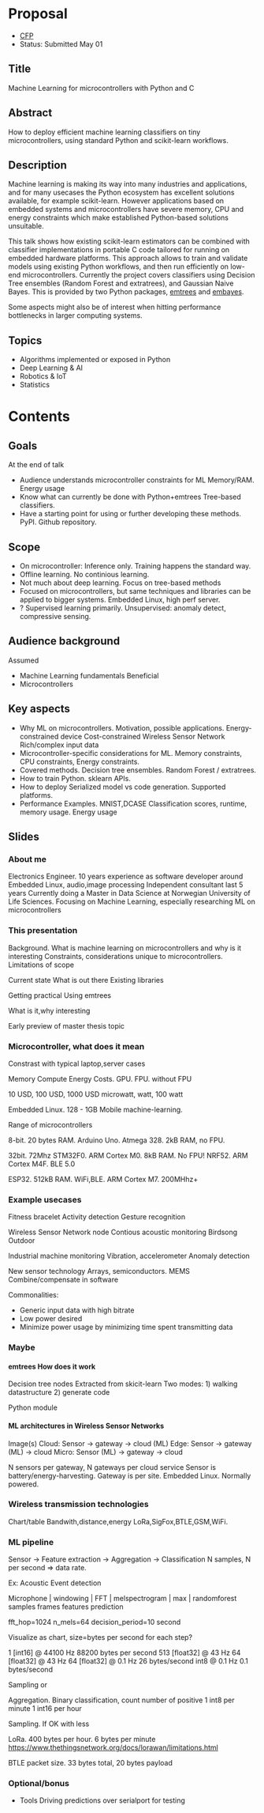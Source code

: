 
# Proposal

* [CFP](https://pretalx.com/euroscipy18/cfp)
* Status: Submitted May 01

## Title
Machine Learning for microcontrollers with Python and C

## Abstract
How to deploy efficient machine learning classifiers on tiny microcontrollers,
using standard Python and scikit-learn workflows.

## Description
Machine learning is making its way into many industries and applications,
and for many usecases the Python ecosystem has excellent solutions available, for example scikit-learn.
However applications based on embedded systems and microcontrollers have severe
memory, CPU and energy constraints which make established Python-based solutions unsuitable.

This talk shows how existing scikit-learn estimators can be combined with classifier implementations
in portable C code tailored for running on embedded hardware platforms.
This approach allows to train and validate models using existing Python workflows,
and then run efficiently on low-end microcontrollers.
Currently the project covers classifiers using Decision Tree ensembles (Random Forest and extratrees),
and Gaussian Naive Bayes. This is provided by two Python packages,
[emtrees](https://github.com/jonnor/emtrees) and [embayes](https://github.com/jonnor/embayes).

Some aspects might also be of interest when hitting performance bottlenecks in larger computing systems.

## Topics

* Algorithms implemented or exposed in Python
* Deep Learning & AI
* Robotics & IoT
* Statistics

# Contents

## Goals

At the end of talk

* Audience understands microcontroller constraints for ML
Memory/RAM. Energy usage
* Know what can currently be done with Python+emtrees
Tree-based classifiers.
* Have a starting point for using or further developing these methods.
PyPI. Github repository.

## Scope

* On microcontroller: Inference only. Training happens the standard way.
* Offline learning. No continious learning.
* Not much about deep learning. Focus on tree-based methods
* Focused on microcontrollers, but same techniques and libraries can be applied to bigger systems.
Embedded Linux, high perf server.
* ? Supervised learning primarily. Unsupervised: anomaly detect, compressive sensing.

## Audience background

Assumed
* Machine Learning fundamentals
Beneficial
* Microcontrollers

## Key aspects

* Why ML on microcontrollers.
Motivation, possible applications.
Energy-constrained device
Cost-constrained
Wireless Sensor Network
Rich/complex input data
* Microcontroller-specific considerations for ML.
Memory constraints, CPU constraints, Energy constraints.
* Covered methods.
Decision tree ensembles. Random Forest / extratrees.
* How to train
Python. sklearn APIs.
* How to deploy
Serialized model vs code generation.
Supported platforms.
* Performance
Examples. MNIST,DCASE
Classification scores, runtime, memory usage. Energy usage


## Slides

### About me

Electronics Engineer.
10 years experience as software developer
around Embedded Linux, audio,image processing
Independent consultant last 5 years
Currently doing a Master in Data Science
at Norwegian University of Life Sciences.
Focusing on Machine Learning, especially researching ML on microcontrollers


### This presentation

Background.
What is machine learning on microcontrollers and why is it interesting
Constraints, considerations unique to microcontrollers.
Limitations of scope

Current state
What is out there
Existing libraries

Getting practical
Using emtrees

What is it,why interesting


Early preview of master thesis topic

### Microcontroller, what does it mean
Constrast with typical laptop,server cases

Memory
Compute
Energy
Costs.
GPU. FPU. without FPU

10 USD, 100 USD, 1000 USD
microwatt, watt, 100 watt

Embedded Linux. 128 - 1GB
Mobile machine-learning. 


Range of microcontrollers

8-bit. 20 bytes RAM.
Arduino Uno. Atmega 328. 2kB RAM, no FPU.

32bit. 72Mhz
STM32F0. ARM Cortex M0. 8kB RAM. No FPU!
NRF52. ARM Cortex M4F. BLE 5.0

ESP32. 512kB RAM. WiFi,BLE.
ARM Cortex M7. 200MHhz+

### Example usecases

Fitness bracelet
Activity detection
Gesture recognition

Wireless Sensor Network node
Contious acoustic monitoring
Birdsong
Outdoor

Industrial machine monitoring
Vibration, accelerometer
Anomaly detection


New sensor technology
Arrays, semiconductors. MEMS
Combine/compensate in software


Commonalities:

* Generic input data with high bitrate
* Low power desired
* Minimize power usage by minimizing time spent transmitting data


### Maybe

#### emtrees How does it work
Decision tree nodes
Extracted from skicit-learn
Two modes: 1) walking datastructure 2) generate code

Python module

#### ML architectures in Wireless Sensor Networks
Image(s)
Cloud: Sensor -> gateway -> cloud (ML)
Edge: Sensor -> gateway (ML) -> cloud
Micro: Sensor (ML) -> gateway -> cloud

N sensors per gateway, N gateways per cloud service
Sensor is battery/energy-harvesting.
Gateway is per site. Embedded Linux. Normally powered.


### Wireless transmission technologies
Chart/table
Bandwith,distance,energy
LoRa,SigFox,BTLE,GSM,WiFi.

### ML pipeline
Sensor -> Feature extraction -> Aggregation -> Classification
N samples, N per second => data rate.

Ex: Acoustic Event detection

Microphone | windowing | FFT | melspectrogram | max | randomforest
  samples            frames                  features    prediction

fft_hop=1024
n_mels=64
decision_period=10 second

Visualize as chart, size=bytes per second for each step?

1 [int16] @ 44100 Hz   88200 bytes per second
513 [float32] @ 43 Hz
64 [float32] @ 43 Hz
64 [float32] @ 0.1 Hz    26 bytes/second
int8 @ 0.1 Hz           0.1 bytes/second

Sampling or

Aggregation. Binary classification, count number of positive
1 int8 per minute
1 int16 per hour

Sampling. If OK with less


LoRa. 400 bytes per hour. 6 bytes per minute
https://www.thethingsnetwork.org/docs/lorawan/limitations.html

BTLE packet size. 33 bytes total, 20 bytes payload

### Optional/bonus

* Tools
Driving predictions over serialport for testing



